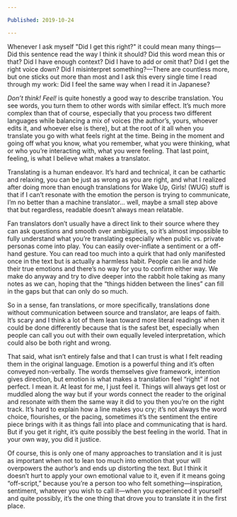 ```yaml
---

Published: 2019-10-24

---
```


Whenever I ask myself "Did I get this right?" it could mean many things—Did this sentence read the way I think it should? Did this word mean this or that? Did I have enough context? Did I have to add or omit that? Did I get the right voice down? Did I misinterpret something?—There are countless more, but one sticks out more than most and I ask this every single time I read through my work: Did I feel the same way when I read it in Japanese?

_Don’t think! Feel!_ is quite honestly a good way to describe translation. You see words, you turn them to other words with similar effect. It’s much more complex than that of course, especially that you process two different languages while balancing a mix of voices (the author’s, yours, whoever edits it, and whoever else is there), but at the root of it all when you translate you go with what feels right at the time. Being in the moment and going off what you know, what you remember, what you were thinking, what or who you’re interacting with, what you were feeling. That last point, feeling, is what I believe what makes a translator.

Translating is a human endeavor. It’s hard and technical, it can be cathartic and relaxing, you can be just as wrong as you are right, and what I realized after doing more than enough translations for Wake Up, Girls! (WUG) stuff is that if I can’t resonate with the emotion the person is trying to communicate, I’m no better than a machine translator… well, maybe a small step above that but regardless, readable doesn’t always mean relatable.

Fan translators don’t usually have a direct link to their source where they can ask questions and smooth over ambiguities, so it’s almost impossible to fully understand what you’re translating especially when public vs. private personas come into play. You can easily over-inflate a sentiment or a off-hand gesture. You can read too much into a quirk that had only manifested once in the text but is actually a harmless habit. People can lie and hide their true emotions and there’s no way for you to confirm either way. We make do anyway and try to dive deeper into the rabbit hole taking as many notes as we can, hoping that the “things hidden between the lines” can fill in the gaps but that can only do so much.

So in a sense, fan translations, or more specifically, translations done without communication between source and translator, are leaps of faith. It’s scary and I think a lot of them lean toward more literal readings when it could be done differently because that is the safest bet, especially when people can call you out with their own equally leveled interpretation, which could also be both right and wrong.

That said, what isn’t entirely false and that I can trust is what I felt reading them in the original language. Emotion is a powerful thing and it’s often conveyed non-verbally. The words themselves give framework, intention gives direction, but emotion is what makes a translation feel “right” if not perfect. I mean it. At least for me, I just feel it. Things will always get lost or muddled along the way but if your words connect the reader to the original and resonate with them the same way it did to you then you’re on the right track. It’s hard to explain how a line makes you cry; it’s not always the word choice, flourishes, or the pacing, sometimes it’s the sentiment the entire piece brings with it as things fall into place and communicating that is hard. But if you get it right, it’s quite possibly the best feeling in the world. That in your own way, you did it justice.

Of course, this is only one of many approaches to translation and it is just as important when not to lean too much into emotion that your will overpowers the author’s and ends up distorting the text. But I think it doesn’t hurt to apply your own emotional value to it, even if it means going “off-script,” because you’re a person too who felt something—inspiration, sentiment, whatever you wish to call it—when you experienced it yourself and quite possibly, it’s the one thing that drove you to translate it in the first place.
